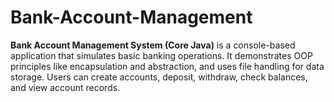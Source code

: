 # Bank-Account-Management
**Bank Account Management System (Core Java)** is a console-based application that simulates basic banking operations. It demonstrates OOP principles like encapsulation and abstraction, and uses file handling for data storage. Users can create accounts, deposit, withdraw, check balances, and view account records.
